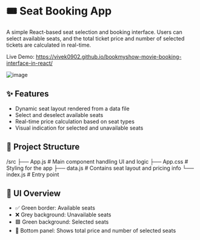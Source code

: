 
# 🎟️ Seat Booking App
A simple React-based seat selection and booking interface. Users can select available seats, and the total ticket price and number of selected tickets are calculated in real-time.

Live Demo: https://vivek0902.github.io/bookmyshow-movie-booking-interface-in-react/

![image](https://github.com/user-attachments/assets/623b190b-f7cf-49dc-a7ea-d0bf821b0546)

## ✨ Features

- Dynamic seat layout rendered from a data file
- Select and deselect available seats
- Real-time price calculation based on seat types
- Visual indication for selected and unavailable seats


## 🧠 Project Structure

/src
  ├── App.js             # Main component handling UI and logic
  ├── App.css            # Styling for the app
  ├── data.js            # Contains seat layout and pricing info
  └── index.js           # Entry point

## 🎨 UI Overview

- ✅ Green border: Available seats
- ❌ Grey background: Unavailable seats
- 🟩 Green background: Selected seats
- 🧮 Bottom panel: Shows total price and number of selected seats
